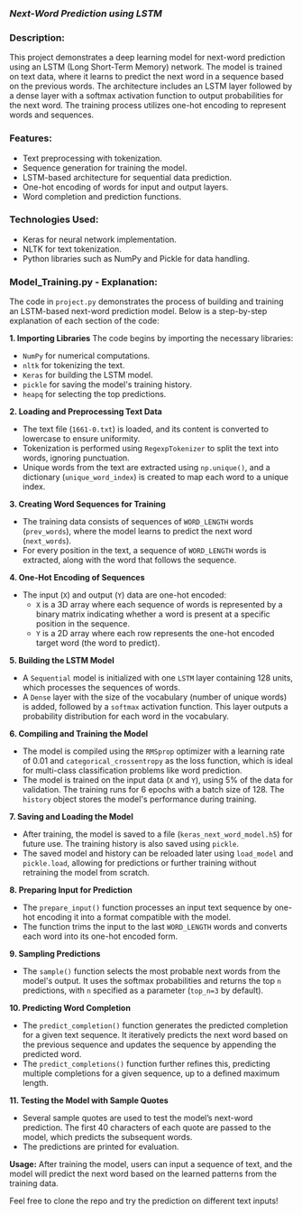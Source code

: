 ### ***Next-Word Prediction using LSTM***

### **Description:**
This project demonstrates a deep learning model for next-word prediction using an LSTM (Long Short-Term Memory) network. The model is trained on text data, where it learns to predict the next word in a sequence based on the previous words. The architecture includes an LSTM layer followed by a dense layer with a softmax activation function to output probabilities for the next word. The training process utilizes one-hot encoding to represent words and sequences.

### **Features:**
- Text preprocessing with tokenization.
- Sequence generation for training the model.
- LSTM-based architecture for sequential data prediction.
- One-hot encoding of words for input and output layers.
- Word completion and prediction functions.
  
### **Technologies Used:**
- Keras for neural network implementation.
- NLTK for text tokenization.
- Python libraries such as NumPy and Pickle for data handling.

### **Model_Training.py - Explanation:**
The code in `project.py` demonstrates the process of building and training an LSTM-based next-word prediction model. Below is a step-by-step explanation of each section of the code:

**1. Importing Libraries**
The code begins by importing the necessary libraries:
- `NumPy` for numerical computations.
- `nltk` for tokenizing the text.
- `Keras` for building the LSTM model.
- `pickle` for saving the model's training history.
- `heapq` for selecting the top predictions.

**2. Loading and Preprocessing Text Data**
- The text file (`1661-0.txt`) is loaded, and its content is converted to lowercase to ensure uniformity.
- Tokenization is performed using `RegexpTokenizer` to split the text into words, ignoring punctuation.
- Unique words from the text are extracted using `np.unique()`, and a dictionary (`unique_word_index`) is created to map each word to a unique index.

**3. Creating Word Sequences for Training**
- The training data consists of sequences of `WORD_LENGTH` words (`prev_words`), where the model learns to predict the next word (`next_words`).
- For every position in the text, a sequence of `WORD_LENGTH` words is extracted, along with the word that follows the sequence.

**4. One-Hot Encoding of Sequences**
- The input (`X`) and output (`Y`) data are one-hot encoded:
  - `X` is a 3D array where each sequence of words is represented by a binary matrix indicating whether a word is present at a specific position in the sequence.
  - `Y` is a 2D array where each row represents the one-hot encoded target word (the word to predict).

**5. Building the LSTM Model**
- A `Sequential` model is initialized with one `LSTM` layer containing 128 units, which processes the sequences of words.
- A `Dense` layer with the size of the vocabulary (number of unique words) is added, followed by a `softmax` activation function. This layer outputs a probability distribution for each word in the vocabulary.

**6. Compiling and Training the Model**
- The model is compiled using the `RMSprop` optimizer with a learning rate of 0.01 and `categorical_crossentropy` as the loss function, which is ideal for multi-class classification problems like word prediction.
- The model is trained on the input data (`X` and `Y`), using 5% of the data for validation. The training runs for 6 epochs with a batch size of 128. The `history` object stores the model's performance during training.

**7. Saving and Loading the Model**
- After training, the model is saved to a file (`keras_next_word_model.h5`) for future use. The training history is also saved using `pickle`.
- The saved model and history can be reloaded later using `load_model` and `pickle.load`, allowing for predictions or further training without retraining the model from scratch.

**8. Preparing Input for Prediction**
- The `prepare_input()` function processes an input text sequence by one-hot encoding it into a format compatible with the model.
- The function trims the input to the last `WORD_LENGTH` words and converts each word into its one-hot encoded form.

**9. Sampling Predictions**
- The `sample()` function selects the most probable next words from the model's output. It uses the softmax probabilities and returns the top `n` predictions, with `n` specified as a parameter (`top_n=3` by default).

**10. Predicting Word Completion**
- The `predict_completion()` function generates the predicted completion for a given text sequence. It iteratively predicts the next word based on the previous sequence and updates the sequence by appending the predicted word.
- The `predict_completions()` function further refines this, predicting multiple completions for a given sequence, up to a defined maximum length.

**11. Testing the Model with Sample Quotes**
- Several sample quotes are used to test the model’s next-word prediction. The first 40 characters of each quote are passed to the model, which predicts the subsequent words.
- The predictions are printed for evaluation.

**Usage:**
After training the model, users can input a sequence of text, and the model will predict the next word based on the learned patterns from the training data.

Feel free to clone the repo and try the prediction on different text inputs!
